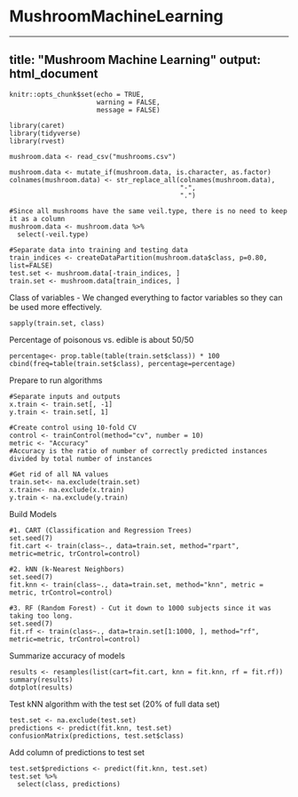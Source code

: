 # MushroomMachineLearning

---
title: "Mushroom Machine Learning"
output: html_document
---

```{r setup, include=FALSE}
knitr::opts_chunk$set(echo = TRUE,
                      warning = FALSE,
                      message = FALSE)

library(caret)
library(tidyverse)
library(rvest)
```
```{r}
mushroom.data <- read_csv("mushrooms.csv")

mushroom.data <- mutate_if(mushroom.data, is.character, as.factor)
colnames(mushroom.data) <- str_replace_all(colnames(mushroom.data),
                                           "-",
                                           ".")

#Since all mushrooms have the same veil.type, there is no need to keep it as a column
mushroom.data <- mushroom.data %>% 
  select(-veil.type) 
  
#Separate data into training and testing data
train_indices <- createDataPartition(mushroom.data$class, p=0.80, list=FALSE)
test.set <- mushroom.data[-train_indices, ]
train.set <- mushroom.data[train_indices, ]
```


Class of variables - We changed everything to factor variables so they can be used more effectively.
```{r}
sapply(train.set, class)
```

Percentage of poisonous vs. edible is about 50/50
```{r}
percentage<- prop.table(table(train.set$class)) * 100
cbind(freq=table(train.set$class), percentage=percentage)
```


Prepare to run algorithms 
```{r}
#Separate inputs and outputs
x.train <- train.set[, -1]
y.train <- train.set[, 1]

#Create control using 10-fold CV
control <- trainControl(method="cv", number = 10)
metric <- "Accuracy" 
#Accuracy is the ratio of number of correctly predicted instances divided by total number of instances

#Get rid of all NA values
train.set<- na.exclude(train.set)
x.train<- na.exclude(x.train)
y.train <- na.exclude(y.train)
```

Build Models
```{r}
#1. CART (Classification and Regression Trees)
set.seed(7)
fit.cart <- train(class~., data=train.set, method="rpart", metric=metric, trControl=control)

#2. kNN (k-Nearest Neighbors)
set.seed(7)
fit.knn <- train(class~., data=train.set, method="knn", metric = metric, trControl=control)

#3. RF (Random Forest) - Cut it down to 1000 subjects since it was taking too long.
set.seed(7)
fit.rf <- train(class~., data=train.set[1:1000, ], method="rf", metric=metric, trControl=control)
```


Summarize accuracy of models
```{r}
results <- resamples(list(cart=fit.cart, knn = fit.knn, rf = fit.rf))
summary(results)
dotplot(results)
```

Test kNN algorithm with the test set (20% of full data set)
```{r}
test.set <- na.exclude(test.set)
predictions <- predict(fit.knn, test.set)
confusionMatrix(predictions, test.set$class)
```

Add column of predictions to test set
```{r}
test.set$predictions <- predict(fit.knn, test.set)
test.set %>% 
  select(class, predictions)
```


